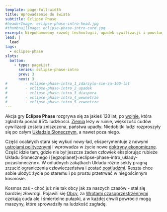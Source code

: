 ```yaml
---
template: page-full-width
title: Wprowadzenie do świata
subtitle: Eclipse Phase
#headerImage: eclipse-phase-intro-head.jpg
#thumbnailImage: eclipse-phase-intro-card.jpg
excerpt: Niepohamowany rozwój technologii, upadek cywilizacji i powstanie transludzkiej diaspory w Układzie Słonecznym
lead: |
  lead
tags:
  - eclipse-phase
slots:
  bottom:
    - type: pageList
      series: eclipse-phase-intro
      prev: 3
      next: 3
#        - eclipse-phase-intro_1_zdarzylo-sie-za-100-lat
#        - eclipse-phase-intro_2_upadek
#        - eclipse-phase-intro_3_diaspora
#        - eclipse-phase-intro_4_wewnetrze
#        - eclipse-phase-intro_5_zewnetrze
---
```

Akcja gry **Eclipse Phase** rozgrywa się za jakieś 120 lat, po [wojnie](Upadek.md), która zgładziła ponad 95% ludzkości. [Ziemia](Ziemia.md) leży w ruinie, większość cudów cywilizacji została zniszczona, państwa upadły. Niedobitki ludzi rozproszyły się po całym [Układzie Słonecznym](Atlas.md"), a nawet poza niego.

Część ocalałych stara się wykuć nowy ład, eksperymentuje z nowymi [ustrojami politycznymi](Encyklopedia/Bloki-polityczne.md) i wprowadza w życie nowe [doktryny ekonomiczne](Encyklopedia/Ekonomie.md). Część idzie tam, gdzie nie był jeszcze żaden człowiek eksplorując rubieże Układu Słonecznego i [egzoplanet]<eclipse-phase-intro_uklady-pozasloneczne>. W odludnych zakątkach Układu różne sekty pragną zrzucić ograniczenia człowieczeństwa i zostać [postludźmi](Encyklopedia/Postludzie.md). Reszta chce sobie ułożyć życie po staremu i po prostu przetrwać w niegościnnym kosmosie.

Kosmos zaś - choć już nie tak obcy jak za naszych czasów - stał się bardziej złowrogi. Pojawili się [Obcy](Encyklopedia/Faktorzy.md), za [Wrotami czasoprzestrzennymi](Encyklopedia/Wrota-pandoriańskie) czekają cuda ale i śmiertelne pułapki, a w każdej chwili powrócić mogą maszyny, które sprowadziły na ludzkość zagładę.

